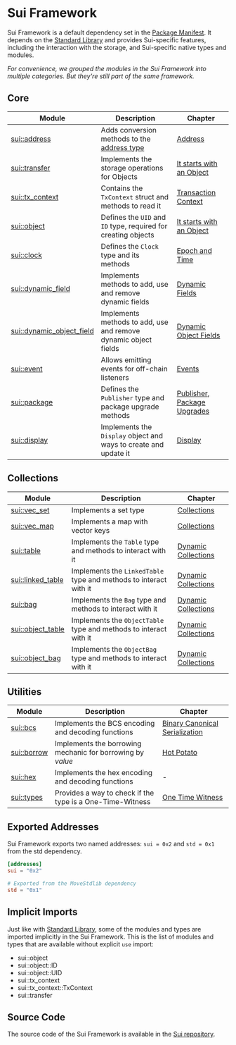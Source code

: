 # Sui Framework

Sui Framework is a default dependency set in the [Package Manifest](./../concepts/manifest.md). It
depends on the [Standard Library](./../move-basics/standard-library.md) and provides Sui-specific
features, including the interaction with the storage, and Sui-specific native types and modules.

_For convenience, we grouped the modules in the Sui Framework into multiple categories. But they're
still part of the same framework._

## Core

<!-- Custom CSS addition in the theme/custom.css  -->
<div class="modules-table">

| Module                                                                                                   | Description                                                                | Chapter                                                                |
| -------------------------------------------------------------------------------------------------------- | -------------------------------------------------------------------------- | ---------------------------------------------------------------------- |
| [sui::address](https://docs.sui.io/references/framework/sui-framework/address)                           | Adds conversion methods to the [address type](./../move-basics/address.md) | [Address](./../move-basics/address.md)                                 |
| [sui::transfer](https://docs.sui.io/references/framework/sui-framework/transfer)                         | Implements the storage operations for Objects                              | [It starts with an Object](./../object)                                |
| [sui::tx_context](https://docs.sui.io/references/framework/sui-framework/tx_context)                     | Contains the `TxContext` struct and methods to read it                     | [Transaction Context](./transaction-context.md)                        |
| [sui::object](https://docs.sui.io/references/framework/sui-framework/object)                             | Defines the `UID` and `ID` type, required for creating objects             | [It starts with an Object](./../object)                                |
| [sui::clock](https://docs.sui.io/references/framework/sui-framework/clock)                               | Defines the `Clock` type and its methods                                   | [Epoch and Time](./epoch-and-time.md)                                  |
| [sui::dynamic_field](https://docs.sui.io/references/framework/sui-framework/dynamic_field)               | Implements methods to add, use and remove dynamic fields                   | [Dynamic Fields](./dynamic-fields.md)                                  |
| [sui::dynamic_object_field](https://docs.sui.io/references/framework/sui-framework/dynamic_object_field) | Implements methods to add, use and remove dynamic object fields            | [Dynamic Object Fields](./dynamic-object-fields.md)                    |
| [sui::event](https://docs.sui.io/references/framework/sui-framework/event)                               | Allows emitting events for off-chain listeners                             | [Events](./events.md)                                                  |
| [sui::package](https://docs.sui.io/references/framework/sui-framework/package)                           | Defines the `Publisher` type and package upgrade methods                   | [Publisher](./publisher.md), [Package Upgrades](./package-upgrades.md) |
| [sui::display](https://docs.sui.io/references/framework/sui-framework/display)                           | Implements the `Display` object and ways to create and update it           | [Display](./display.md)                                                |

</div>

## Collections

<div class="modules-table">

| Module                                                                                   | Description                                                       | Chapter                                         |
| ---------------------------------------------------------------------------------------- | ----------------------------------------------------------------- | ----------------------------------------------- |
| [sui::vec_set](https://docs.sui.io/references/framework/sui-framework/vec_set)           | Implements a set type                                             | [Collections](./collections.md)                 |
| [sui::vec_map](https://docs.sui.io/references/framework/sui-framework/vec_map)           | Implements a map with vector keys                                 | [Collections](./collections.md)                 |
| [sui::table](https://docs.sui.io/references/framework/sui-framework/table)               | Implements the `Table` type and methods to interact with it       | [Dynamic Collections](./dynamic-collections.md) |
| [sui::linked_table](https://docs.sui.io/references/framework/sui-framework/linked_table) | Implements the `LinkedTable` type and methods to interact with it | [Dynamic Collections](./dynamic-collections.md) |
| [sui::bag](https://docs.sui.io/references/framework/sui-framework/bag)                   | Implements the `Bag` type and methods to interact with it         | [Dynamic Collections](./dynamic-collections.md) |
| [sui::object_table](https://docs.sui.io/references/framework/sui-framework/object_table) | Implements the `ObjectTable` type and methods to interact with it | [Dynamic Collections](./dynamic-collections.md) |
| [sui::object_bag](https://docs.sui.io/references/framework/sui-framework/object_bag)     | Implements the `ObjectBag` type and methods to interact with it   | [Dynamic Collections](./dynamic-collections.md) |

</div>

## Utilities

<div class="modules-table">

| Module                                                                       | Description                                                | Chapter                                    |
| ---------------------------------------------------------------------------- | ---------------------------------------------------------- | ------------------------------------------ |
| [sui::bcs](https://docs.sui.io/references/framework/sui-framework/bcs)       | Implements the BCS encoding and decoding functions         | [Binary Canonical Serialization](./bcs.md) |
| [sui::borrow](https://docs.sui.io/references/framework/sui-framework/borrow) | Implements the borrowing mechanic for borrowing by _value_ | [Hot Potato](./hot-potato-pattern.md)      |
| [sui::hex](https://docs.sui.io/references/framework/sui-framework/hex)       | Implements the hex encoding and decoding functions         | -                                          |
| [sui::types](https://docs.sui.io/references/framework/sui-framework/types)   | Provides a way to check if the type is a One-Time-Witness  | [One Time Witness](./one-time-witness.md)  |

## Exported Addresses

Sui Framework exports two named addresses: `sui = 0x2` and `std = 0x1` from the std dependency.

```toml
[addresses]
sui = "0x2"

# Exported from the MoveStdlib dependency
std = "0x1"
```

## Implicit Imports

Just like with [Standard Library](./../move-basics/standard-library.md#implicit-imports), some of
the modules and types are imported implicitly in the Sui Framework. This is the list of modules and
types that are available without explicit `use` import:

- sui::object
- sui::object::ID
- sui::object::UID
- sui::tx_context
- sui::tx_context::TxContext
- sui::transfer

## Source Code

The source code of the Sui Framework is available in the
[Sui repository](https://github.com/MystenLabs/sui/tree/main/crates/sui-framework/packages/sui-framework/sources).

<!--

Modules:

Coins:
- sui::pay
- sui::sui
- sui::coin
- sui::token
- sui::balance
- sui::deny_list

Commerce:
- sui::kiosk
- sui::display
- sui::kiosk_extension
- sui::transfer_policy


Utilities:
+ sui::bcs
+ sui::hex
- sui::math (deprecated)
+ sui::types
+ sui::borrow


- sui::authenticator

- sui::priority_queue
- sui::table_vec

- sui::url
- sui::versioned

- sui::prover
- sui::random

- sui::bls12381
- sui::ecdsa_k1
- sui::ecdsa_r1
- sui::ecvrf
- sui::ed25519
(also mention verifier 16 growth)
- sui::group_ops
- sui::hash
- sui::hmac
- sui::poseidon
- sui::zklogin_verified_id
- sui::zklogin_verified_issuer

 -->
